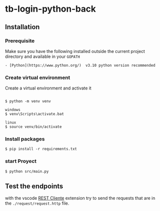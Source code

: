 # tb-login-python-back

## Installation

### Prerequisite

Make sure you have the following installed outside the current project directory and available in your `GOPATH`

    - [Python](https://www.python.org/)  v3.10 python version recommended


### Create virtual environment
Create a virtual environment and activate it

```

$ python -m venv venv

windows
$ venv\Scripts\activate.bat

linux
$ source venv/bin/activate

```

### Install packages
```
$ pip install -r requirements.txt
```
### start Proyect
```
$ python src/main.py
```

## Test the endpoints

with the vscode [REST Cliente](https://marketplace.visualstudio.com/items?itemName=humao.rest-client) extension try to send the requests that are in the `./request/request.http` file.